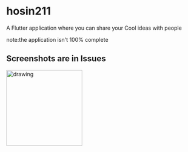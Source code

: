 # hosin211

A Flutter application where you can share your Cool ideas with people

note:the application isn't 100% complete

## Screenshots are in Issues 
<img src=https://user-images.githubusercontent.com/41122178/84008897-1d8be380-a97b-11ea-9aa9-de988d4260d3.jpg alt="drawing" width="200"/>

